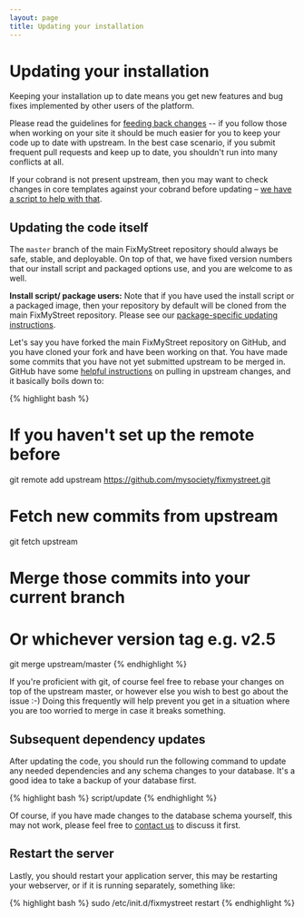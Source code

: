 ```yaml
---
layout: page
title: Updating your installation
---
```


# Updating your installation

<p class="lead">Keeping your installation up to date means you get new features
and bug fixes implemented by other users of the platform.</p>

Please read the guidelines for [feeding back changes](/feeding-back/) -- if
you follow those when working on your site it should be much easier for you to
keep your code up to date with upstream. In the best case scenario, if you
submit frequent pull requests and keep up to date, you shouldn't run into many
conflicts at all.

If your cobrand is not present upstream, then you may want to check changes in
core templates against your cobrand before updating – [we have a script to help
with that](/updating/templates/).

## Updating the code itself

The `master` branch of the main FixMyStreet repository should always be safe,
stable, and deployable. On top of that, we have fixed version numbers that our
install script and packaged options use, and you are welcome to as well.

<div class="attention-box info">
<strong>Install script/ package users:</strong> Note that if you have used the install script or
a packaged image, then your repository by default will be cloned from the main
FixMyStreet repository. Please see our <a href="ami/">package-specific updating instructions</a>.
</div>

Let's say you have forked the main FixMyStreet repository on GitHub, and you
have cloned your fork and have been working on that. You have made some commits
that you have not yet submitted upstream to be merged in. GitHub have some
[helpful instructions](https://help.github.com/articles/fork-a-repo) on pulling
in upstream changes, and it basically boils down to:

{% highlight bash %}
# If you haven't set up the remote before
git remote add upstream https://github.com/mysociety/fixmystreet.git
# Fetch new commits from upstream
git fetch upstream
# Merge those commits into your current branch
# Or whichever version tag e.g. v2.5
git merge upstream/master
{% endhighlight %}

If you're proficient with git, of course feel free to rebase your changes on
top of the upstream master, or however else you wish to best go about the
issue :-) Doing this frequently will help prevent you get in a situation where
you are too worried to merge in case it breaks something.

## Subsequent dependency updates

After updating the code, you should run the following command to update any
needed dependencies and any schema changes to your database. It's a good idea
to take a backup of your database first.

{% highlight bash %}
script/update
{% endhighlight %}

Of course, if you have made changes to the database schema yourself, this may
not work, please feel free to [contact us](/community/) to discuss it first.

## Restart the server

Lastly, you should restart your application server, this may be restarting
your webserver, or if it is running separately, something like:

{% highlight bash %}
sudo /etc/init.d/fixmystreet restart
{% endhighlight %}
